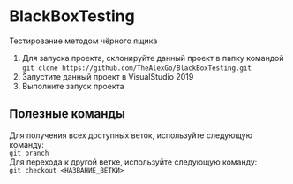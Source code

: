 # BlackBoxTesting
Тестирование методом чёрного ящика
1. Для запуска проекта, склонируйте данный проект в папку командой\
```git clone https://github.com/TheAlexGo/BlackBoxTesting.git```
2. Запустите данный проект в VisualStudio 2019
3. Выполните запуск проекта
## Полезные команды
Для получения всех доступных веток, используйте следующую команду:\
```git branch```\
Для перехода к другой ветке, используйте следующую команду:\
```git checkout <НАЗВАНИЕ_ВЕТКИ>```
